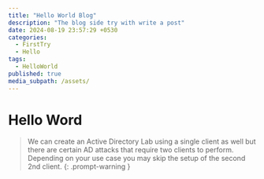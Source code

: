 ```yaml
---
title: "Hello World Blog"
description: "The blog side try with write a post"
date: 2024-08-19 23:57:29 +0530
categories:
  - FirstTry
  - Hello
tags:
  - HelloWorld
published: true
media_subpath: /assets/
---
```


# Hello Word

> We can create an Active Directory Lab using a single client as well but there are certain AD attacks that require two clients to perform. Depending on your use case you may skip the setup of the second 2nd client.
{: .prompt-warning }


